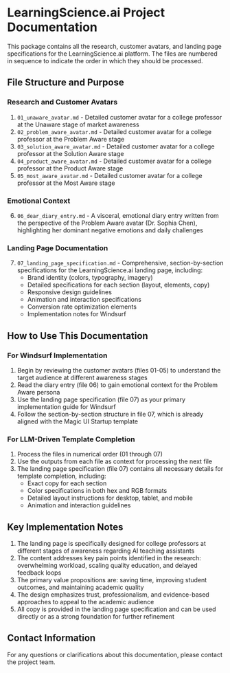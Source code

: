 # LearningScience.ai Project Documentation

This package contains all the research, customer avatars, and landing page specifications for the LearningScience.ai platform. The files are numbered in sequence to indicate the order in which they should be processed.

## File Structure and Purpose

### Research and Customer Avatars
1. `01_unaware_avatar.md` - Detailed customer avatar for a college professor at the Unaware stage of market awareness
2. `02_problem_aware_avatar.md` - Detailed customer avatar for a college professor at the Problem Aware stage
3. `03_solution_aware_avatar.md` - Detailed customer avatar for a college professor at the Solution Aware stage
4. `04_product_aware_avatar.md` - Detailed customer avatar for a college professor at the Product Aware stage
5. `05_most_aware_avatar.md` - Detailed customer avatar for a college professor at the Most Aware stage

### Emotional Context
6. `06_dear_diary_entry.md` - A visceral, emotional diary entry written from the perspective of the Problem Aware avatar (Dr. Sophia Chen), highlighting her dominant negative emotions and daily challenges

### Landing Page Documentation
7. `07_landing_page_specification.md` - Comprehensive, section-by-section specifications for the LearningScience.ai landing page, including:
   - Brand identity (colors, typography, imagery)
   - Detailed specifications for each section (layout, elements, copy)
   - Responsive design guidelines
   - Animation and interaction specifications
   - Conversion rate optimization elements
   - Implementation notes for Windsurf

## How to Use This Documentation

### For Windsurf Implementation
1. Begin by reviewing the customer avatars (files 01-05) to understand the target audience at different awareness stages
2. Read the diary entry (file 06) to gain emotional context for the Problem Aware persona
3. Use the landing page specification (file 07) as your primary implementation guide for Windsurf
4. Follow the section-by-section structure in file 07, which is already aligned with the Magic UI Startup template

### For LLM-Driven Template Completion
1. Process the files in numerical order (01 through 07)
2. Use the outputs from each file as context for processing the next file
3. The landing page specification (file 07) contains all necessary details for template completion, including:
   - Exact copy for each section
   - Color specifications in both hex and RGB formats
   - Detailed layout instructions for desktop, tablet, and mobile
   - Animation and interaction guidelines

## Key Implementation Notes

1. The landing page is specifically designed for college professors at different stages of awareness regarding AI teaching assistants
2. The content addresses key pain points identified in the research: overwhelming workload, scaling quality education, and delayed feedback loops
3. The primary value propositions are: saving time, improving student outcomes, and maintaining academic quality
4. The design emphasizes trust, professionalism, and evidence-based approaches to appeal to the academic audience
5. All copy is provided in the landing page specification and can be used directly or as a strong foundation for further refinement

## Contact Information

For any questions or clarifications about this documentation, please contact the project team.

